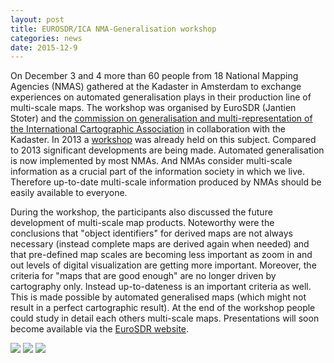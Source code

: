 ```yaml
---
layout: post
title: EUROSDR/ICA NMA-Generalisation workshop
categories: news
date: 2015-12-9
---
```


On December 3 and 4 more than 60 people from 18 National Mapping Agencies (NMAS) gathered at the Kadaster in Amsterdam to exchange experiences on automated generalisation plays in their production line of multi-scale maps. The workshop was organised by EuroSDR (Jantien Stoter) and the [commission on generalisation and multi-representation of the International Cartographic Association](http://generalisation.icaci.org) in collaboration with the Kadaster.
In 2013 a [workshop](http://generalisation.icaci.org/index.php/prevevents/11-previous-events-details/48-nma-symposium-2013-general) was already held on this subject. Compared to 2013 significant developments are being made. Automated generalisation is now implemented by most NMAs. And NMAs consider multi-scale information as a crucial part of the information society in which we live. Therefore up-to-date multi-scale information produced by NMAs should be easily available to everyone.

During the workshop, the participants also discussed the future development of multi-scale map products. Noteworthy were the conclusions that "object identifiers" for derived maps are not always necessary (instead complete maps are derived again when needed) and that pre-defined map scales are becoming less important as zoom in and out levels of digital visualization are getting more important. Moreover, the criteria for "maps that are good enough" are no longer driven by cartography only. Instead up-to-dateness is an important criteria as well. This is made possible by automated generalised maps (which might not result in a perfect cartographic result).
At the end of the workshop people could study in detail each others multi-scale maps. Presentations will soon become available via the [EuroSDR website](http://www.eurosdr.net).

<img src="{{ site.baseurl }}/img/2015/NMAworkshop1.jpg"/>

<img src="{{ site.baseurl }}/img/2015/NMAworkshop2.jpg"/>

<img src="{{ site.baseurl }}/img/2015/NMAworkshop3.jpg"/>